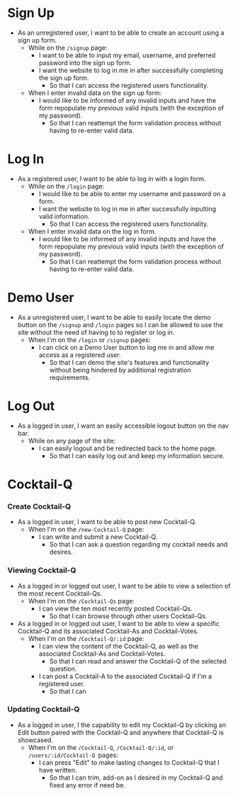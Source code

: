 # Sign Up
 * As an unregistered user, I want to be able to create an account using a sign up form.
   * While on the `/signup` page:
      * I want to be able to input my email, username, and preferred password into the sign up form.
      * I want the website to log in me in after successfully completing the sign up form.
          * So that I can access the registered users functionality.
   * When I enter invalid data on the sign up form:
      * I would like to be informed of any invalid inputs and have the form repopulate my previous valid inputs (with the exception of my password).
          * So that I can reattempt the form validation process without having to re-enter valid data.

# Log In
 * As a registered user, I want to be able to log in with a login form.
   * While on the `/login` page:
      * I would like to be able to enter my username and password on a form.
      * I want the website to log in me in after successfully inputting valid information.
           * So that I can access the registered users functionality.
    * When I enter invalid data on the log in form.
      * I would like to be informed of any invalid inputs and have the form repopulate my previous valid inputs (with the exception of my password).
           * So that I can reattempt the form validation process without having to re-enter valid data.
    
# Demo User
 * As a unregistered user, I want to be able to easily locate the demo button on the `/signup` and `/login` pages so I can be allowed to use the site without the need of having to to register or log in.
    * When I'm on the `/login` or `/signup` pages:
        * I can click on a Demo User button to log me in and allow me access as a registered user.
             * So that I can demo the site's features and functionality without being hindered by additional registration requirements. 

# Log Out
 * As a logged in user, I want an easily accessible logout button on the nav bar.
     * While on any page of the site:
        * I can easily logout and be redirected back to the home page.
             * So that I can easily log out and keep my information secure.

# Cocktail-Q
  ### Create Cocktail-Q
 * As a logged in user, I want to be able to post new Cocktail-Q.
     * When I'm on the `/new-Cocktail-Q` page:
        * I can write and submit a new Cocktail-Q.
           * So that I can ask a question regarding my cocktail needs and desires.

  ### Viewing Cocktail-Q
  * As a logged in or logged out user, I want to be able to view a selection of the most recent Cocktail-Qs.
     * When I'm on the `/Cocktail-Qs` page:
        * I can view the ten most recently posted Cocktail-Qs.
             * So that I can browse through other users Cocktail-Qs.
  * As a logged in or logged out user, I want to be able to view a specific Cocktail-Q and its associated Cocktail-As and Cocktail-Votes.
     * When I'm on the `/Cocktail-Q/:id` page:
        * I can view the content of the Cocktail-Q, as well as the associated Cocktail-As and Cocktail-Votes.
             * So that I can read and answer the Cocktail-Q of the selected question.
        * I can post a Cocktail-A to the associated Cocktail-Q if I'm a registered user.
             * So that I can
  ### Updating Cocktail-Q
  * As a logged in user, I the capability to edit my Cocktail-Q by clicking an Edit button paired with the Cocktail-Q and anywhere that Cocktail-Q is showcased.
     * When I'm on the `/Cocktail-Q`, `/Cocktail-Q/:id`, or `/users/:id/Cocktail-Q `pages:
        * I can press "Edit" to make lasting changes to Cocktail-Q that I have written.
             * So that I can trim, add-on as I desired in my Cocktail-Q and fixed any error if need be.
